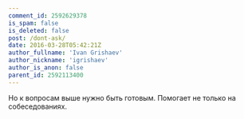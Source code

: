 ```yaml
---
comment_id: 2592629378
is_spam: false
is_deleted: false
post: /dont-ask/
date: 2016-03-28T05:42:21Z
author_fullname: 'Ivan Grishaev'
author_nickname: 'igrishaev'
author_is_anon: false
parent_id: 2592113400
---
```


<p>Но к вопросам выше нужно быть готовым. Помогает не только на собеседованиях.</p>

